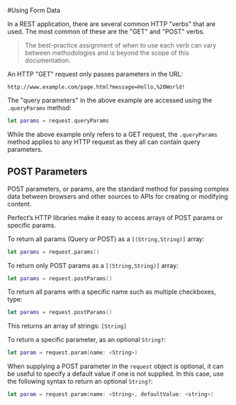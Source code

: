 #Using Form Data

In a REST application, there are several common HTTP "verbs" that are used. The most common of these are the "GET" and "POST" verbs.

> The best-practice assignment of when to use each verb can vary between methodologies and is beyond the scope of this documentation.

An HTTP "GET" request only passes parameters in the URL:

```
http://www.example.com/page.html?message=Hello,%20World!
```

The "query parameters" in the above example are accessed using the `.queryParams` method:

``` swift
let params = request.queryParams
```

While the above example only refers to a GET request, the `.queryParams` method applies to any HTTP request as they all can contain query parameters.

## POST Parameters

POST parameters, or params, are the standard method for passing complex data between browsers and other sources to APIs for creating or modifying content. Perfect’s HTTP libraries make it easy to access arrays of POST params or specific params. 

To return all params (Query or POST) as a `[(String,String)]` array:

``` swift
let params = request.params()
```

To return only POST params as a `[(String,String)]` array:

``` swift
let params = request.postParams()
```


To return all params with a specific name such as multiple checkboxes, type:

``` swift
let params = request.postParams()
```
This returns an array of strings: `[String]`

To return a specific parameter, as an optional `String?`:

``` swift
let param = request.param(name: <String>)
```

When supplying a POST parameter in the `request` object is optional, it can be useful to specify a default value if one is not supplied. In this case, use the following syntax to return an optional `String?`:

``` swift
let param = request.param(name: <String>, defaultValue: <string>)
```
